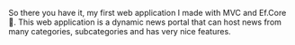 So there you have it, my first web application I made with MVC and Ef.Core 🤩. This web application is a dynamic news portal that can host news from many categories, subcategories and has very nice features.
